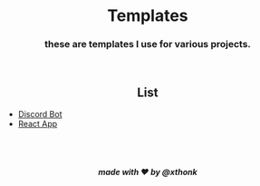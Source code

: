 <div align='center'>
    <h1>Templates</h1>
    <h3>these are templates I use for various projects.</h3>
</div>

<br>
<h2 align='center'>List</h2>

- [Discord Bot](./discord-bot/)
- [React App](./react-app/)

<br>
<br>
<h5 align='center'>made with ❤️ by @xthonk</h5>
